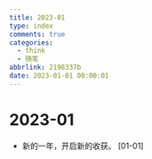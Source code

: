 ```yaml
---
title: 2023-01
type: index
comments: true
categories:
  - think
  - 随笔
abbrlink: 2198337b
date: 2023-01-01 00:00:01
---
```


# 2023-01

+ 新的一年，开启新的收获。 [01-01]

  
